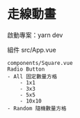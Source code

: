 # 走線動畫
啟動專案：yarn dev

組件 src/App.vue

    components/Square.vue
    Radio Button
    - All 固定數量方格
        - 1x1
        - 3x3
        - 5x5
        - 10x10
    - Random 隨機數量方格
